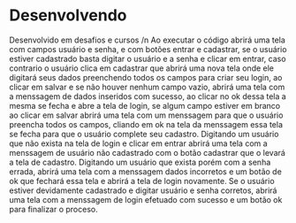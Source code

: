 # Desenvolvendo
Desenvolvido em desafios e cursos /n
Ao executar o código abrirá uma tela com campos usuário e senha, e com botões entrar e cadastrar, 
se o usuário estiver cadastrado basta digitar o usuário e a senha e clicar em entrar, caso contrario
o usuário clica em cadastrar que abrirá uma nova tela onde ele digitará seus dados preenchendo todos 
os campos para criar seu login, ao clicar em salvar e se não houver nenhum campo vazio, abrirá uma tela
com a menssagem de dados inseridos com sucesso, ao clicar no ok dessa tela a mesma se fecha e abre a tela
de login, se algum campo estiver em branco ao clicar em salvar abrirá uma tela com um menssagem para que
o usuário preencha todos os campos, cliando em ok na tela da menssagem essa tela se fecha para que o 
usuário complete seu cadastro.
Digitando um usuário que não exista na tela de login e clicar em entrar abrirá uma tela com a menssagem de
usuário não cadastrado com o botão cadastrar que o levará a tela de cadastro.
Digitando um usuário que exista porém com a senha errada, abrirá uma tela com a menssagem dados incorretos
e um botão de ok que fechará essa tela e abrirá a tela de login novamente.
Se o usuário estiver devidamente cadastrado e digitar usuário e senha corretos, abrirá uma tela com a menssagem
de login efetuado com sucesso e um botão ok para finalizar o proceso.
